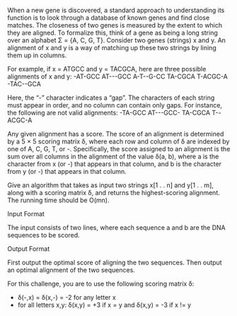 When a new gene is discovered, a standard approach to understanding its function is
to look through a database of known genes and find close matches. The closeness of two genes is measured by
the extent to which they are aligned. To formalize this, think of a gene as being a long string over an alphabet
Σ = {A, C, G, T}. Consider two genes (strings) x and y. An alignment of x and y is a way of matching up these two
strings by lining them up in columns.

For example, if x = ATGCC and y = TACGCA, here are three possible alignments of x and y:
-AT-GCC AT---GCC A-T--G-CC
TA-CGCA T-ACGC-A -TAC--GCA

Here, the “-” character indicates a “gap”. The characters of each string must appear in order, and no column can
contain only gaps. For instance, the following are not valid alignments:
-TA-GCC AT---GCC-
TA-CGCA T--ACGC-A

Any given alignment has a score. The score of an alignment is determined by a 5 × 5 scoring matrix δ, where each
row and column of δ are indexed by one of A, C, G, T, or -. Specifically, the score assigned to an alignment is the
sum over all columns in the alignment of the value δ(a, b), where a is the character from x (or -) that appears in
that column, and b is the character from y (or -) that appears in that column.

Give an algorithm that takes as input two strings x[1 . . n] and y[1 . . m], along with a scoring matrix δ, and returns
the highest-scoring alignment. The running time should be O(mn).



Input Format

The input consists of two lines, where each sequence a and b are the DNA sequences to be scored.


Output Format

First output the optimal score of aligning the two sequences. Then output an optimal alignment of the two sequences.

For this challenge, you are to use the following scoring matrix δ:

-  δ(-,x) = δ(x,-) = -2 for any letter x
-  for all letters x,y: δ(x,y) = +3 if x = y and δ(x,y) = -3 if x != y
